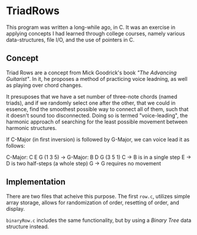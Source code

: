 # TriadRows
This program was written a long-while ago, in C. It was an exercise
in applying concepts I had learned through college courses, namely
various data-structures, file I/O, and the use of pointers in C.

## Concept
Triad Rows are a concept from Mick Goodrick's book *"The Advancing Guitarist"*.
In it, he proposes a method of practicing voice leadning, as well as playing over
chord changes. 

It presuposes that we have a set number of three-note chords (named triads), and 
if we randomly select one after the other, that we could in essence, find the
smoothest possible way to connect all of them, such that it doesn't sound too
disconnected. Doing so is termed "voice-leading", the harmonic approach of searching
for the least possible movement between harmonic structures.

If C-Major (in first inversion) is followed by G-Major, we can voice lead it as follows:

C-Major: C E G (1 3 5) -> G-Major: B D G (3 5 1)
C -> B is in a single step
E -> D is two half-steps (a whole step)
G -> G requires no movement

## Implementation
There are two files that acheive this purpose. The first `row.c`, utilizes simple 
array storage, allows for randomization of order, resetting of order, and display.

`binaryRow.c` includes the same functionality, but by using a *Binary Tree* data structure
instead.
